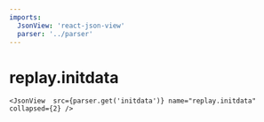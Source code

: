 ```yaml
---
imports:
  JsonView: 'react-json-view'
  parser: '../parser'
---
```


# replay.initdata

```render
<JsonView  src={parser.get('initdata')} name="replay.initdata" collapsed={2} />
```
